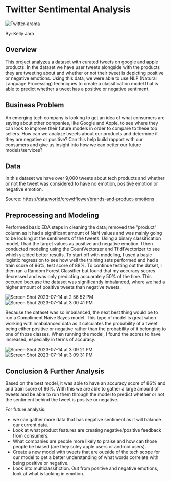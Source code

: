 # Twitter Sentimental Analysis 
![Twitter-arama](https://github.com/Kellyajara/Project_4/assets/127794801/3266f995-e0f2-4413-a9c8-764419719b8e)


By: Kelly Jara

## Overview
This project analyzes a dataset with curated tweets on google and apple products. In the dataset we have user tweets alongside with the products they are tweeting about and whether or not their tweet is depicting positive or negative emotions. Using this data, we were able to use NLP (Natural Language Processing) techniques to create a classification model that is able to predict whether a tweet has a positive or negative sentiment. 


## Business Problem
An emerging tech company is looking to get an idea of what consumers are saying about other companies, like Google and Apple, to see where they can look to improve their future models in order to compare to these top sellers. How can we analyze tweets about our products and determine if they are negative or positive? Can this help build rapport with our consumers and give us insight into how we can better our future models/services?

## Data
In this dataset we have over 9,000 tweets about tech products and whether or not the tweet was considered to have no emotion, positive emotion or negative emotion. 

Source: https://data.world/crowdflower/brands-and-product-emotions


## Preprocessing and Modeling
  Performed basic EDA steps in cleaning the data; removed the "product" column as it had a significant amount of NaN values and was mainly going to be looking at the sentiments of the tweets. Using a binary classification model, I had the target values as positive and negative emotion. I then conducted modeling using the CountVectorzer and TfidfVectorizer to see which yielded better results.
  To start off with modeling, I used a basic logistic regression to see how well the training sets performed and had a train score of 96%, test score of 88%. To continue testing out the datset, I then ran a Random Forest Classifier but found that my accuracy scores decressed and was only predicting accuarately 50% of the time. This occured becuase the dataset was significantly imbalanced, where we had a higher amount of positive tweets than negative tweets. 
  
![Screen Shot 2023-07-14 at 2 56 52 PM](https://github.com/Kellyajara/Project_4/assets/127794801/86d6c591-8c03-4f1c-9d63-eebe742c4806)
![Screen Shot 2023-07-14 at 3 00 41 PM](https://github.com/Kellyajara/Project_4/assets/127794801/016f8def-58aa-4657-9ce5-66689514c377)

Because the dataset was so imbalanced, the next best thing would be to run a Compliment Naive Bayes model. This type of model is great when working with imabalanced data as it calculates the probability of a tweet being either positive or negative rather than the probability of it belonging to one of those classes. When running the model, I found the scores to have increased, especially in terms of accuracy. 

![Screen Shot 2023-07-14 at 3 09 21 PM](https://github.com/Kellyajara/Project_4/assets/127794801/a9d53d02-ee97-46ec-b954-81f7f18724b7)
![Screen Shot 2023-07-14 at 3 09 31 PM](https://github.com/Kellyajara/Project_4/assets/127794801/da135601-013e-43a2-aada-8eea0c318a4c)

## Conclusion & Further Analysis
Based on the best model, it was able to have an accuracy score of 86% and and  train score of 96%. With this we are able to gather a large amount of tweets and be able to run them through the model to predict whether or not the sentiment behind the tweet is positve or negative. 

For future analysis:
- we can gather more data that has negative sentiment as it will balance our current data.
- Look at what product features are creating negative/positive feedback from consumers.
- What companies are people more likely to praise and how can those people be biased (are they soley apple users or android users).
- Create a new model with tweets that are outside of the tech scope for our model to get a better understanding of what words correlate with being positive or negative.
- Look into multiclassifiction. Out from positive and negative emotions, look at what is lacking in emotion. 
